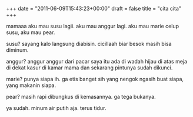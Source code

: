 +++
date = "2011-06-09T15:43:23+00:00"
draft = false
title = "cita cita"
+++
<p>mamaaa aku mau susu lagii. aku mau anggur lagi. aku mau marie celup susu, aku mau pear.</p>&#13;
<p>susu? sayang kalo langsung diabisin. cicillaah biar besok masih bisa diminum.</p>&#13;
<p>anggur? anggur anggur dari pacar saya itu ada di wadah hijau di atas meja di dekat kasur di kamar mama dan sekarang pintunya sudah dikunci.</p>&#13;
<p>marie? punya siapa ih. ga etis banget sih yang nengok ngasih buat siapa, yang makanin siapa.</p>&#13;
<p>pear? masih rapi dibungkus di kemasannya. ga tega bukanya.</p>&#13;
<p>ya sudah. minum air putih aja. terus tidur.</p> 